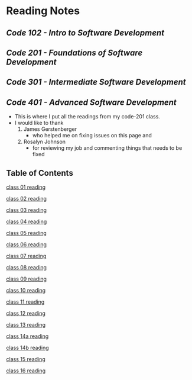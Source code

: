 # Reading Notes

## _Code 102 - Intro to Software Development_
## _Code 201 - Foundations of Software Development_
## _Code 301 - Intermediate Software Development_
## _Code 401 - Advanced Software Development_


- This is where I put all the readings from my code-201 class.
- I would like to thank
    1. James Gerstenberger 
        - who helped me on fixing issues on this page and
    2. Rosalyn Johnson 
        - for reviewing my job and commenting things that needs to be fixed 

## **Table of Contents**

[class 01 reading](class-01.md)

[class 02 reading](https://wondwosentsige.github.io/code-201-reading-notes/class-02)

[class 03 reading](https://wondwosentsige.github.io/code-201-reading-notes/class-03)

[class 04 reading](https://wondwosentsige.github.io/code-201-reading-notes/class-04)

[class 05 reading](https://wondwosentsige.github.io/code-201-reading-notes/class-05)

[class 06 reading](class-06.md)

[class 07 reading](https://wondwosentsige.github.io/code-201-reading-notes/class-07)

[class 08 reading](https://wondwosentsige.github.io/code-201-reading-notes/class-08)

[class 09 reading](https://wondwosentsige.github.io/code-201-reading-notes/class-09)

[class 10 reading](https://wondwosentsige.github.io/code-201-reading-notes/class-10)

[class 11 reading](https://wondwosentsige.github.io/code-201-reading-notes/class-11)

[class 12 reading](class-12.md)

[class 13 reading](https://wondwosentsige.github.io/code-201-reading-notes/class-13)

[class 14a reading](https://wondwosentsige.github.io/code-201-reading-notes/class-14a)

[class 14b reading](https://wondwosentsige.github.io/code-201-reading-notes/class-14b)

[class 15 reading](https://wondwosentsige.github.io/code-201-reading-notes/class-15)

[class 16 reading](https://wondwosentsige.github.io/code-201-reading-notes/class-16)
